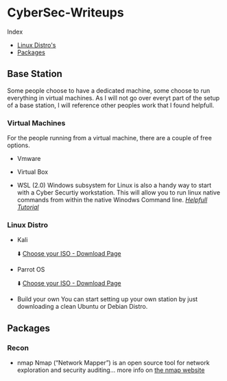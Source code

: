 # CyberSec-Writeups
Index

- [Linux Distro's](#linux-distro)
- [Packages](#packages)

## Base Station
Some people choose to have a dedicated machine, some choose to run everything in virtual machines. As I will not go over everyt part of the setup of a base station, I will reference other peoples work that I found helpfull.

### Virtual Machines
For the people running from a virtual machine, there are a couple of free options. 
- Vmware
  
- Virtual Box

- WSL (2.0)
Windows subsystem for Linux is also a handy way to start with a Cyber Securtiy workstation. This will allow you to run linux native commands from within the native Winodws Command line.
_[Helpfull Tutorial](https://medium.com/@gulfsteve/hacking-with-wsl2-ede3e649e08d)_

### Linux Distro

- Kali
  
    :arrow_down: [Choose your ISO - Download Page](https://www.kali.org/get-kali/#kali-platforms)
- Parrot OS

    :arrow_down: [Choose your ISO - Download Page](https://parrotsec.org/download/)
- Build your own
    You can start setting up your own station by just downloading a clean Ubuntu or Debian Distro.

## Packages
### Recon
- nmap
  Nmap (“Network Mapper”) is an open source tool for network exploration and security auditing... more info on [the nmap website ](https://nmap.org)

